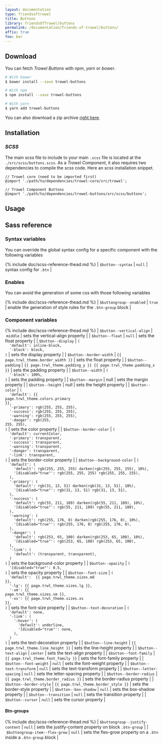 ```yaml
---
layout: documentation
type: friendsoftrowel
title: Buttons
library: friendsOfTrowel/buttons
permalink: /documentation/friends-of-trowel/buttons/
affix: true
foo: bar
---
```


## Download

You can fetch *Trowel Buttons* with *npm*, *yarn* or *bower*.

```bash
# With bower
$ bower install --save trowel-buttons

# With npm
$ npm install --save trowel-buttons

# With yarn
$ yarn add trowel-buttons
```

You can also download a zip archive [right here](https://github.com/FriendsOfTrowel/buttons/archive/master.zip).

## Installation

### *SCSS*
The main scss file to include to your main `.scss` file is located at the `./src/scss/buttons.scss`. As a *Trowel Component*, it also requires two dependencies to compile the *scss* code. Here an *scss* installation snippet.

```
// Trowel core (need to be imported first)
@import './path/to/dependencies/trowel-core/src/trowel';

// Trowel Component Buttons
@import './path/to/dependencies/trowel-buttons/src/scss/buttons';
```

## Usage

## Sass reference

### Syntax variables

You can override the global syntax config for a specific component with the following variables

{% include doc/scss-reference-thead.md %}
| `$button--syntax` | `null` | syntax config for `.btn` |


### Enables

You can avoid the generation of some css with those following variables

{% include doc/scss-reference-thead.md %}
| `$buttongroup--enabled` | `true` | enable the generation of style rules for the `.btn-group` block |


### Component variables

{% include doc/scss-reference-thead.md %}
| `$button--vertical-align` | `middle` | sets the vertical-align property |
| `$button--float` | `null` | sets the float property |
| `$button--display` | <code>(<br>&nbsp;&nbsp;'default':&nbsp;inline-block,<br>&nbsp;&nbsp;'-block':&nbsp;block,<br>)</code> | sets the display property |
| `$button--border-width` | `{{ page.trwl_theme.border_width }}` | sets the float property |
| `$button--padding` | `{{ page.trwl_theme.padding_y }} {{ page.trwl_theme.padding_x }}` | sets the padding property |
| `$button--width` | <code>(<br>&nbsp;&nbsp;'-block': 100%,<br>)</code> | sets the padding property |
| `$button--margin` | null | sets the margin property |
| `$button--height` | null | sets the height property |
| `$button--color` | <code>(<br>&nbsp;&nbsp;'default':&nbsp;{{ page.trwl_theme.colors.primary }},<br>&nbsp;&nbsp;'-primary':&nbsp;rgb(255,&nbsp;255,&nbsp;255),<br>&nbsp;&nbsp;'-success':&nbsp;rgb(255,&nbsp;255,&nbsp;255),<br>&nbsp;&nbsp;'-warning':&nbsp;rgb(255,&nbsp;255,&nbsp;255),<br>&nbsp;&nbsp;'-danger':&nbsp;rgb(255, 255, 255),<br>)</code> | sets the color property |
| `$button--border-color` | <code>(<br>&nbsp;&nbsp;'default':&nbsp;currentColor,<br>&nbsp;&nbsp;'-primary':&nbsp;transparent,<br>&nbsp;&nbsp;'-success':&nbsp;transparent,<br>&nbsp;&nbsp;'-warning':&nbsp;transparent,<br>&nbsp;&nbsp;'-danger':&nbsp;transparent,<br>&nbsp;&nbsp;'-link':&nbsp;transparent,<br>)</code> | sets the border-color property |
| `$button--background-color` | <code>(<br>&nbsp;&nbsp;'default':&nbsp;(<br>&nbsp;&nbsp;&nbsp;&nbsp;'default':&nbsp;rgb(255,&nbsp;255,&nbsp;255)&nbsp;darken(rgb(255,&nbsp;255,&nbsp;255),&nbsp;10%),<br>&nbsp;&nbsp;&nbsp;&nbsp;'[disabled="true"':&nbsp;rgb(255,&nbsp;255,&nbsp;255)&nbsp;rgb(255,&nbsp;255,&nbsp;255),<br>&nbsp;&nbsp;),<br>&nbsp;&nbsp;'-primary':&nbsp;(<br>&nbsp;&nbsp;&nbsp;&nbsp;'default':&nbsp;rgb(31,&nbsp;13,&nbsp;51)&nbsp;darken(rgb(31,&nbsp;13,&nbsp;51),&nbsp;10%),<br>&nbsp;&nbsp;&nbsp;&nbsp;'[disabled="true"':&nbsp;rgb(31,&nbsp;13,&nbsp;51)&nbsp;rgb(31,&nbsp;13,&nbsp;51),<br>&nbsp;&nbsp;),<br>&nbsp;&nbsp;'-success':&nbsp;(<br>&nbsp;&nbsp;&nbsp;&nbsp;'default':&nbsp;rgb(55,&nbsp;211,&nbsp;189)&nbsp;darken(rgb(55,&nbsp;211,&nbsp;189),&nbsp;10%),<br>&nbsp;&nbsp;&nbsp;&nbsp;'[disabled="true"':&nbsp;rgb(55,&nbsp;211,&nbsp;189)&nbsp;rgb(55,&nbsp;211,&nbsp;189),<br>&nbsp;&nbsp;),<br>&nbsp;&nbsp;'-warning':&nbsp;(<br>&nbsp;&nbsp;&nbsp;&nbsp;'default':&nbsp;rgb(255,&nbsp;176,&nbsp;0)&nbsp;darken(rgb(255,&nbsp;176,&nbsp;0),&nbsp;10%),<br>&nbsp;&nbsp;&nbsp;&nbsp;'[disabled="true"':&nbsp;rgb(255,&nbsp;176,&nbsp;0)&nbsp;rgb(255,&nbsp;176,&nbsp;0),<br>&nbsp;&nbsp;),<br>&nbsp;&nbsp;'-danger':&nbsp;(<br>&nbsp;&nbsp;&nbsp;&nbsp;'default':&nbsp;rgb(253,&nbsp;65,&nbsp;100)&nbsp;darken(rgb(253,&nbsp;65,&nbsp;100),&nbsp;10%),<br>&nbsp;&nbsp;&nbsp;&nbsp;'[disabled="true"':&nbsp;rgb(253,&nbsp;65,&nbsp;100)&nbsp;rgb(253,&nbsp;65,&nbsp;100),<br>&nbsp;&nbsp;),<br>&nbsp;&nbsp;'-link':&nbsp;(<br>&nbsp;&nbsp;&nbsp;&nbsp;'default':&nbsp;(transparent,&nbsp;transparent),<br>&nbsp;&nbsp;)<br>)</code> | sets the background-color property |
| `$button--opacity` | <code>(<br>&nbsp;&nbsp;'[disabled="true"':&nbsp;0.5,<br>)</code> | sets the opacity property |
| `$button--font-size` | <code>(<br>&nbsp;&nbsp;'default':&nbsp;&nbsp;{{ page.trwl_theme.sizes.md }},<br>&nbsp;&nbsp;'-lg':&nbsp;{{ page.trwl_theme.sizes.lg }},<br>&nbsp;&nbsp;'-sm':&nbsp;{{ page.trwl_theme.sizes.sm }},<br>&nbsp;&nbsp;'-xs':&nbsp;{{ page.trwl_theme.sizes.xs }},<br>)</code> | sets the font-size property |
| `$button--text-decoration` | <code>(<br>&nbsp;&nbsp;'default':&nbsp;none,<br>&nbsp;&nbsp;'-link':&nbsp;(<br>&nbsp;&nbsp;&nbsp;&nbsp;':hover':&nbsp;(<br>&nbsp;&nbsp;&nbsp;&nbsp;&nbsp;&nbsp;'default':&nbsp;underline,<br>&nbsp;&nbsp;&nbsp;&nbsp;&nbsp;&nbsp;'[disabled="true"':&nbsp;none,<br>&nbsp;&nbsp;&nbsp;&nbsp;),<br>&nbsp;&nbsp;)<br>)</code> | sets the text-decoration property |
| `$button--line-height` | `{{ page.trwl_theme.line_height }}` | sets the line-height property |
| `$button--text-align` | `center` | sets the text-align property |
| `$button--font-family` | `{{ page.trwl_theme.font_family }}` | sets the font-family property |
| `$button--font-weight` | `null` | sets the font-weight property |
| `$button--text-transform` | `null` | sets the text-transform property |
| `$button--letter-spacing` | `null` | sets the letter-spacing property |
| `$button--border-radius` | `{{ page.trwl_theme.border_radius }}` | sets the border-radius property |
| `$button--border-style` | `{{ page.trwl_theme.border_style }}` | sets the border-style property |
| `$button--box-shadow` | `null` | sets the box-shadow property |
| `$button--transition` | `null` | sets the transition property |
| `$button--cursor` | `null` | sets the cursor property |

#### Btn-groups

{% include doc/scss-reference-thead.md %}
| `$buttongroup--justify-content` | `null` | sets the justify-content property on block `.btn-group` |
| `$buttongroup-item--flex-grow` | `null` | sets the flex-grow property on a `.btn` inside a `.btn-group` block |